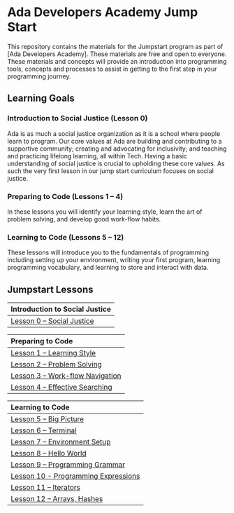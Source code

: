 # Ada Developers Academy Jump Start

This repository contains the materials for the Jumpstart program as part of [Ada Developers Academy]. These materials are free and open to everyone. These materials and concepts will provide an introduction into programming tools, concepts and processes to assist in getting to the first step in your programming journey.

## Learning Goals

### Introduction to Social Justice (Lesson 0)
Ada is as much a social justice organization as it is a school where people learn to program. Our core values at Ada are building and contributing to a supportive community; creating and advocating for inclusivity; and teaching and practicing lifelong learning, all within Tech. Having a basic understanding of social justice is crucial to upholding these core values. As such the very first lesson in our jump start curriculum focuses on social justice.

### Preparing to Code (Lessons 1 – 4)
In these lessons you will identify your learning style, learn the art of problem solving, and develop good work-flow habits.

### Learning to Code (Lessons 5 – 12)
These lessons will introduce you to the fundamentals of programming including setting up your environment, writing your first program, learning programming vocabulary, and learning to store and interact with data.

## Jumpstart Lessons

| Introduction to Social Justice |
| :--- |
|[Lesson 0 – Social Justice](lessons/00-social-justice/) |

| Preparing to Code |
| :--- |
| [Lesson 1 – Learning Style](lessons/01-learning-style/) |
| [Lesson 2 – Problem Solving](lessons/02-problem-solving/) |
| [Lesson 3 – Work-flow Navigation](lessons/03-workflow/) |
| [Lesson 4 – Effective Searching](lessons/04-effective-searching/) |

| Learning to Code |
| :--- |
| [Lesson 5 – Big Picture](lessons/05-big-picture/) |
| [Lesson 6 – Terminal](lessons/06-terminal/) |
| [Lesson 7 – Environment Setup](lessons/07-environment-setup/) |
| [Lesson 8 – Hello World](lessons/08-hello-world/) |
| [Lesson 9 – Programming Grammar](lessons/09-programming-grammar/) |
| [Lesson 10 - Programming Expressions](lessons/10-programming-expressions/) |
| [Lesson 11 – Iterators](lessons/11-iterators/) |
| [Lesson 12 – Arrays, Hashes](lessons/12-basic-data-structs/) |
